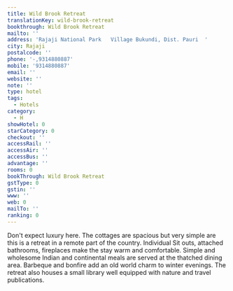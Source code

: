 ```yaml
---
title: Wild Brook Retreat
translationKey: wild-brook-retreat
bookthrough: Wild Brook Retreat
mailto: ''
address: 'Rajaji National Park   Village Bukundi, Dist. Pauri  '
city: Rajaji
postalcode: ''
phone: '-,9314880887'
mobile: '9314880887'
email: ''
website: ''
note: ''
type: hotel
tags:
  - Hotels
category:
  - H
showHotel: 0
starCategory: 0
checkout: ''
accessRail: ''
accessAir: ''
accessBus: ''
advantage: ''
rooms: 0
bookThrough: Wild Brook Retreat
gstType: 0
gstin: ''
www: ''
web: 0
mailTo: ''
ranking: 0
---
```







Don't expect luxury here. The cottages are spacious but very simple are this is a retreat in a remote part of the country. Individual Sit outs, attached bathrooms, fireplaces make the stay warm and comfortable.    Simple and wholesome Indian and continental meals are served at the thatched dining area. Barbeque and bonfire add an old world charm to winter evenings. The retreat also houses a small library well equipped with nature and travel publications. 